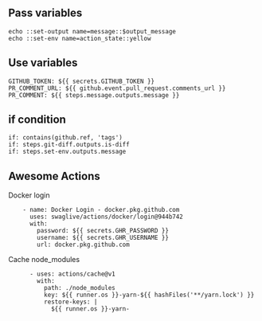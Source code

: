 

## Pass variables
```
echo ::set-output name=message::$output_message
echo ::set-env name=action_state::yellow
```

## Use variables
```
GITHUB_TOKEN: ${{ secrets.GITHUB_TOKEN }}
PR_COMMENT_URL: ${{ github.event.pull_request.comments_url }}
PR_COMMENT: ${{ steps.message.outputs.message }}
```

## if condition
```
if: contains(github.ref, 'tags')
if: steps.git-diff.outputs.is-diff
if: steps.set-env.outputs.message

```

## Awesome Actions
Docker login 
```
    - name: Docker Login - docker.pkg.github.com
      uses: swaglive/actions/docker/login@944b742
      with:
        password: ${{ secrets.GHR_PASSWORD }}
        username: ${{ secrets.GHR_USERNAME }}
        url: docker.pkg.github.com
```

Cache node_modules
```
      - uses: actions/cache@v1
        with:
          path: ./node_modules
          key: ${{ runner.os }}-yarn-${{ hashFiles('**/yarn.lock') }}
          restore-keys: |
            ${{ runner.os }}-yarn-
```